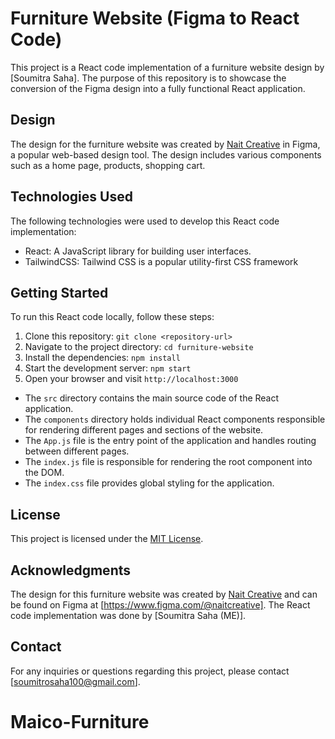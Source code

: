 # Furniture Website (Figma to React Code)

This project is a React code implementation of a furniture website design by [Soumitra Saha]. The purpose of this repository is to showcase the conversion of the Figma design into a fully functional React application.

## Design

The design for the furniture website was created by [Nait Creative](https://www.figma.com/@naitcreative) in Figma, a popular web-based design tool. The design includes various components such as a home page, products, shopping cart.

## Technologies Used

The following technologies were used to develop this React code implementation:

- React: A JavaScript library for building user interfaces.
- TailwindCSS: Tailwind CSS is a popular utility-first CSS framework

## Getting Started

To run this React code locally, follow these steps:

1. Clone this repository: `git clone <repository-url>`
2. Navigate to the project directory: `cd furniture-website`
3. Install the dependencies: `npm install`
4. Start the development server: `npm start`
5. Open your browser and visit `http://localhost:3000`

- The `src` directory contains the main source code of the React application.
- The `components` directory holds individual React components responsible for rendering different pages and sections of the website.
- The `App.js` file is the entry point of the application and handles routing between different pages.
- The `index.js` file is responsible for rendering the root component into the DOM.
- The `index.css` file provides global styling for the application.

## License

This project is licensed under the [MIT License](LICENSE).

## Acknowledgments

The design for this furniture website was created by [Nait Creative](https://www.figma.com/@naitcreative) and can be found on Figma at [https://www.figma.com/@naitcreative]. The React code implementation was done by [Soumitra Saha (ME)].

## Contact

For any inquiries or questions regarding this project, please contact [soumitrosaha100@gmail.com].
# Maico-Furniture
